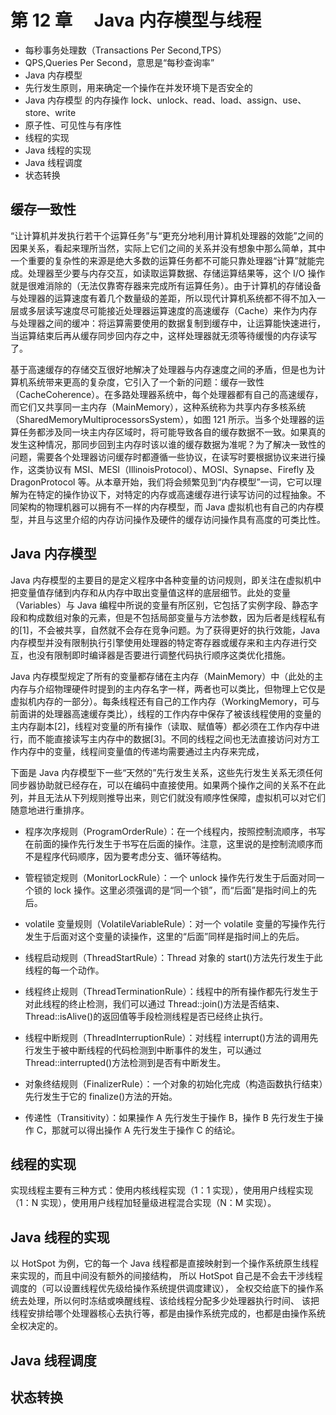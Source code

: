 # 第 12 章　 Java 内存模型与线程

- 每秒事务处理数（Transactions Per Second,TPS）
- QPS,Queries Per Second，意思是“每秒查询率”
- Java 内存模型
- 先行发生原则，用来确定一个操作在并发环境下是否安全的
- Java 内存模型 的内存操作 lock、unlock、read、load、assign、use、store、write
- 原子性、可见性与有序性
- 线程的实现
- Java 线程的实现
- Java 线程调度
- 状态转换

## 缓存一致性

“让计算机并发执行若干个运算任务”与“更充分地利用计算机处理器的效能”之间的因果关系，看起来理所当然，实际上它们之间的关系并没有想象中那么简单，其中一个重要的复杂性的来源是绝大多数的运算任务都不可能只靠处理器“计算”就能完成。处理器至少要与内存交互，如读取运算数据、存储运算结果等，这个 I/O 操作就是很难消除的（无法仅靠寄存器来完成所有运算任务）。由于计算机的存储设备与处理器的运算速度有着几个数量级的差距，所以现代计算机系统都不得不加入一层或多层读写速度尽可能接近处理器运算速度的高速缓存（Cache）来作为内存与处理器之间的缓冲：将运算需要使用的数据复制到缓存中，让运算能快速进行，当运算结束后再从缓存同步回内存之中，这样处理器就无须等待缓慢的内存读写了。

基于高速缓存的存储交互很好地解决了处理器与内存速度之间的矛盾，但是也为计算机系统带来更高的复杂度，它引入了一个新的问题：缓存一致性（CacheCoherence）。在多路处理器系统中，每个处理器都有自己的高速缓存，而它们又共享同一主内存（MainMemory），这种系统称为共享内存多核系统（SharedMemoryMultiprocessorsSystem），如图 121 所示。当多个处理器的运算任务都涉及同一块主内存区域时，将可能导致各自的缓存数据不一致。如果真的发生这种情况，那同步回到主内存时该以谁的缓存数据为准呢？为了解决一致性的问题，需要各个处理器访问缓存时都遵循一些协议，在读写时要根据协议来进行操作，这类协议有 MSI、MESI（IllinoisProtocol）、MOSI、Synapse、Firefly 及 DragonProtocol 等。从本章开始，我们将会频繁见到“内存模型”一词，它可以理解为在特定的操作协议下，对特定的内存或高速缓存进行读写访问的过程抽象。不同架构的物理机器可以拥有不一样的内存模型，而 Java 虚拟机也有自己的内存模型，并且与这里介绍的内存访问操作及硬件的缓存访问操作具有高度的可类比性。

## Java 内存模型

Java 内存模型的主要目的是定义程序中各种变量的访问规则，即关注在虚拟机中把变量值存储到内存和从内存中取出变量值这样的底层细节。此处的变量（Variables）与 Java 编程中所说的变量有所区别，它包括了实例字段、静态字段和构成数组对象的元素，但是不包括局部变量与方法参数，因为后者是线程私有的[1]，不会被共享，自然就不会存在竞争问题。为了获得更好的执行效能，Java 内存模型并没有限制执行引擎使用处理器的特定寄存器或缓存来和主内存进行交互，也没有限制即时编译器是否要进行调整代码执行顺序这类优化措施。

Java 内存模型规定了所有的变量都存储在主内存（MainMemory）中（此处的主内存与介绍物理硬件时提到的主内存名字一样，两者也可以类比，但物理上它仅是虚拟机内存的一部分）。每条线程还有自己的工作内存（WorkingMemory，可与前面讲的处理器高速缓存类比），线程的工作内存中保存了被该线程使用的变量的主内存副本[2]，线程对变量的所有操作（读取、赋值等）都必须在工作内存中进行，而不能直接读写主内存中的数据[3]。不同的线程之间也无法直接访问对方工作内存中的变量，线程间变量值的传递均需要通过主内存来完成，

下面是 Java 内存模型下一些“天然的”先行发生关系，这些先行发生关系无须任何同步器协助就已经存在，可以在编码中直接使用。如果两个操作之间的关系不在此列，并且无法从下列规则推导出来，则它们就没有顺序性保障，虚拟机可以对它们随意地进行重排序。

- 程序次序规则（ProgramOrderRule）：在一个线程内，按照控制流顺序，书写在前面的操作先行发生于书写在后面的操作。注意，这里说的是控制流顺序而不是程序代码顺序，因为要考虑分支、循环等结构。

- 管程锁定规则（MonitorLockRule）：一个 unlock 操作先行发生于后面对同一个锁的 lock 操作。这里必须强调的是“同一个锁”，而“后面”是指时间上的先后。

- volatile 变量规则（VolatileVariableRule）：对一个 volatile 变量的写操作先行发生于后面对这个变量的读操作，这里的“后面”同样是指时间上的先后。
- 线程启动规则（ThreadStartRule）：Thread 对象的 start()方法先行发生于此线程的每一个动作。

- 线程终止规则（ThreadTerminationRule）：线程中的所有操作都先行发生于对此线程的终止检测，我们可以通过 Thread::join()方法是否结束、Thread::isAlive()的返回值等手段检测线程是否已经终止执行。

- 线程中断规则（ThreadInterruptionRule）：对线程 interrupt()方法的调用先行发生于被中断线程的代码检测到中断事件的发生，可以通过 Thread::interrupted()方法检测到是否有中断发生。

- 对象终结规则（FinalizerRule）：一个对象的初始化完成（构造函数执行结束）先行发生于它的 finalize()方法的开始。
- 传递性（Transitivity）：如果操作 A 先行发生于操作 B，操作 B 先行发生于操作 C，那就可以得出操作 A 先行发生于操作 C 的结论。

## 线程的实现

实现线程主要有三种方式：使用内核线程实现（1：1 实现），使用用户线程实现（1：N 实现），使用用户线程加轻量级进程混合实现（N：M 实现）。

## Java 线程的实现

以 HotSpot 为例，它的每一个 Java 线程都是直接映射到一个操作系统原生线程来实现的，而且中间没有额外的间接结构，
所以 HotSpot 自己是不会去干涉线程调度的（可以设置线程优先级给操作系统提供调度建议），
全权交给底下的操作系统去处理，所以何时冻结或唤醒线程、该给线程分配多少处理器执行时间、
该把线程安排给哪个处理器核心去执行等，都是由操作系统完成的，也都是由操作系统全权决定的。

## Java 线程调度

## 状态转换
